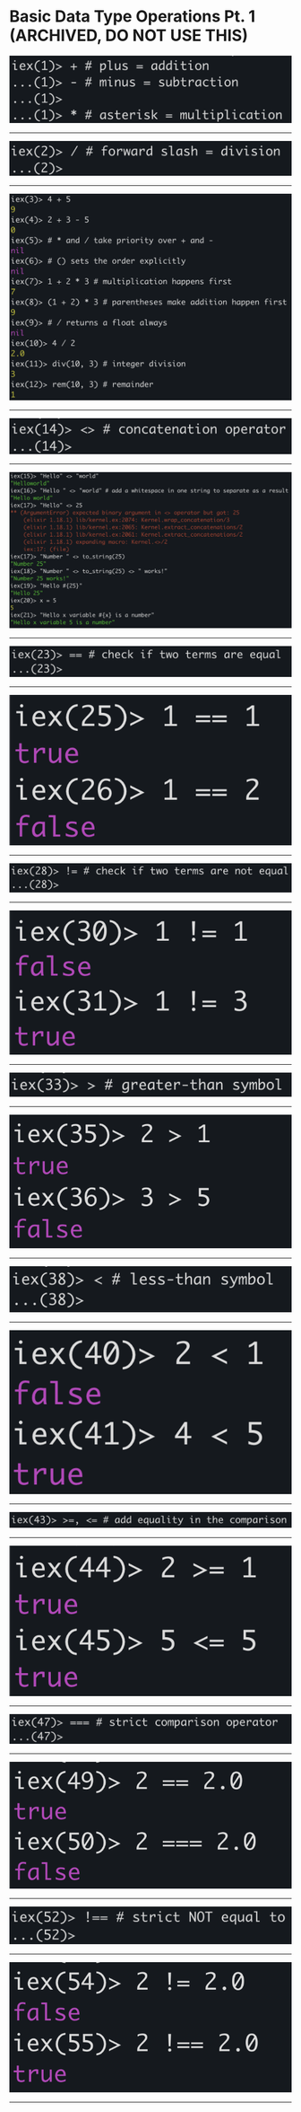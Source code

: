 # Basic Data Type Operations Pt. 1 (ARCHIVED, DO NOT USE THIS)

![First Part of Code](First%20Part.png "First Part")
** **
![Second Part of Code](Second%20Part.png "Second Part")
** **
![Third Part of Code](Third%20Part.png "Third Part")
** **
![Fourth Part of Code](Fourth%20Part.png "Fourth Part")
** **
![Fifth Part of Code](Fifth%20Part.png "Fifth Part")
** **
![Sixth Part of Code](Sixth%20Part.png "Sixth Part")
** **
![Seventh Part of Code](Seventh%20Part.png "Seventh Part")
** **
![Eighth Part of Code](Eighth%20Part.png "Eighth Part")
** **
![Ninth Part of Code](Ninth%20Part.png "Ninth Part")
** **
![Tenth Part of Code](Tenth%20Part.png "Tenth Part")
** **
![Eleventh Part of Code](Eleventh%20Part.png "Eleventh Part")
** **
![Twelfth Part of Code](Twelfth%20Part.png "Twelfth Part")
** **
![Thirteenth Part of Code](Thirteenth%20Part.png "Thirteenth Part")
** **
![Fourteenth Part of Code](Fourteenth%20Part.png "Fourteenth Part")
** **
![Fifteenth Part of Code](Fifteenth%20Part.png "Fifteenth Part")
** **
![Sixteenth Part of Code](Sixteenth%20Part.png "Sixteenth Part")
** **
![Seventeenth Part of Code](Seventeenth%20Part.png "Seventeenth Part")
** **
![Eighteenth Part of Code](Eighteenth%20Part.png "Eighteenth Part")
** **
![Nineteenth Part of Code](Nineteenth%20Part.png "Nineteenth Part")
** **
